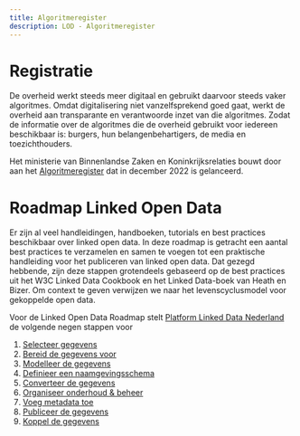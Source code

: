 ```yaml
---
title: Algoritmeregister
description: LOD - Algoritmeregister
---
```


# Registratie

De overheid werkt steeds meer digitaal en gebruikt daarvoor steeds vaker algoritmes. Omdat digitalisering niet vanzelfsprekend goed gaat, werkt de overheid aan transparante en verantwoorde inzet van die algoritmes. Zodat de informatie over de algoritmes die de overheid gebruikt voor iedereen beschikbaar is: burgers, hun belangenbehartigers, de media en toezichthouders.

Het ministerie van Binnenlandse Zaken en Koninkrijksrelaties bouwt door aan het [Algoritmeregister](https://algoritmes.overheid.nl/) dat in december 2022 is gelanceerd.

# Roadmap Linked Open Data

Er zijn al veel handleidingen, handboeken, tutorials en best practices beschikbaar over linked open data. In deze roadmap is getracht een aantal best practices te verzamelen en samen te voegen tot een praktische handleiding voor het publiceren van linked open data. Dat gezegd hebbende, zijn deze stappen grotendeels gebaseerd op de best practices uit het W3C Linked Data Cookbook en het Linked Data-boek van Heath en Bizer. Om context te geven verwijzen we naar het levenscyclusmodel voor gekoppelde open data.

Voor de Linked Open Data Roadmap stelt [Platform Linked Data Nederland](https://www.pldn.nl/wiki/BoekTNO/stappenplan) de volgende negen stappen voor

1. [Selecteer gegevens](./Roadmap/01-Select.md)
2. [Bereid de gegevens voor](./Roadmap/02-Prepare.md)
3. [Modelleer de gegevens](./Roadmap/03-Model.md)
4. [Definieer een naamgevingsschema](./Roadmap/04-Define.md)
5. [Converteer de gegevens](./Roadmap/05-Convert.md)
6. [Organiseer onderhoud & beheer](./Roadmap/06-Organize.md)
7. [Voeg metadata toe](./Roadmap/07-Add.md)
8. [Publiceer de gegevens](./Roadmap/08-Publish.md)
9. [Koppel de gegevens](./Roadmap/09-Link.md)
